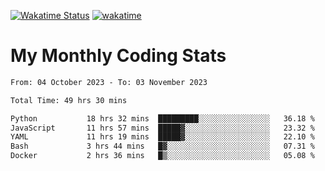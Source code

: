 [![Wakatime Status](https://github.com/noopurphalak/noopurphalak/workflows/wakatime-status-update/badge.svg)](https://github.com/noopurphalak/noopurphalak/actions/workflows/main.yml)
[![wakatime](https://wakatime.com/badge/user/80ace140-ef40-4fdd-b8ed-f3be3d2e1aea.svg)](https://wakatime.com/@80ace140-ef40-4fdd-b8ed-f3be3d2e1aea)

# My Monthly Coding Stats

<!--START_SECTION:waka-->

```txt
From: 04 October 2023 - To: 03 November 2023

Total Time: 49 hrs 30 mins

Python           18 hrs 32 mins  █████████░░░░░░░░░░░░░░░░   36.18 %
JavaScript       11 hrs 57 mins  █████▓░░░░░░░░░░░░░░░░░░░   23.32 %
YAML             11 hrs 19 mins  █████▓░░░░░░░░░░░░░░░░░░░   22.10 %
Bash             3 hrs 44 mins   █▓░░░░░░░░░░░░░░░░░░░░░░░   07.31 %
Docker           2 hrs 36 mins   █▒░░░░░░░░░░░░░░░░░░░░░░░   05.08 %
```

<!--END_SECTION:waka-->
